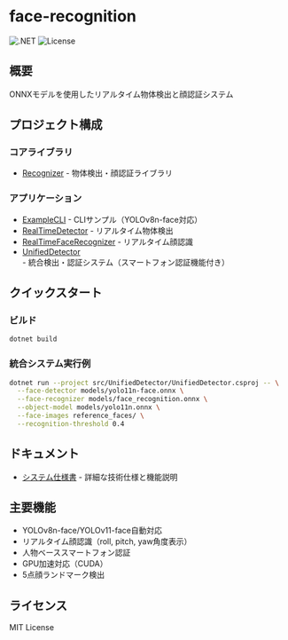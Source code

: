 # face-recognition

![.NET](https://img.shields.io/badge/.NET-8.0-blue)
![License](https://img.shields.io/badge/license-MIT-green)

## 概要

ONNXモデルを使用したリアルタイム物体検出と顔認証システム

## プロジェクト構成

### コアライブラリ
- [Recognizer](./src/Recognizer/readme.md) - 物体検出・顔認証ライブラリ

### アプリケーション
- [ExampleCLI](./src/ExampleCLI/README.md) - CLIサンプル（YOLOv8n-face対応）
- [RealTimeDetector](./src/RealTimeDetector/README.md) - リアルタイム物体検出
- [RealTimeFaceRecognizer](./src/RealTimeFaceRecognizer/README.md) - リアルタイム顔認識
- [UnifiedDetector](./src/UnifiedDetector/README.md) - 統合検出・認証システム（スマートフォン認証機能付き）

## クイックスタート

### ビルド
```bash
dotnet build
```

### 統合システム実行例
```bash
dotnet run --project src/UnifiedDetector/UnifiedDetector.csproj -- \
  --face-detector models/yolo11n-face.onnx \
  --face-recognizer models/face_recognition.onnx \
  --object-model models/yolo11n.onnx \
  --face-images reference_faces/ \
  --recognition-threshold 0.4
```

## ドキュメント

- [システム仕様書](./docs/system-specifications.md) - 詳細な技術仕様と機能説明

## 主要機能

- YOLOv8n-face/YOLOv11-face自動対応
- リアルタイム顔認識（roll, pitch, yaw角度表示）
- 人物ベーススマートフォン認証
- GPU加速対応（CUDA）
- 5点顔ランドマーク検出

## ライセンス

MIT License
